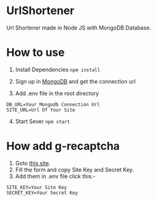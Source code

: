 # UrlShortener

Url Shortener made in Node JS with MongoDB Database.


# How to use

1. Install Dependencies
`npm install`

2. Sign up in [MongoDB](https://www.mongodb.com/cloud/atlas/register) and get the connection url

3. Add .env file in the root directory
```
DB_URL=Your Mongodb Connection Url
SITE_URL=Url Of Your Site
```

4. Start Sever
`npm start`


# How add g-recaptcha
1. Goto [this site](https://www.google.com/recaptcha/admin/create).
2. Fill the form and copy Site Key and Secret Key.
3. Add them in .env file click this:-
```
SITE_KEY=Your Site Key
SECRET_KEY=Your Secret Key
```